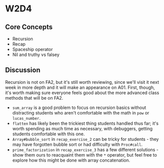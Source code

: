 # W2D4

## Core Concepts

- Recursion
- Recap
- Spaceship operator
- Nil and truthy vs falsey

## Discussion

Recursion is not on FA2, but it's still worth reviewing, since we'll visit it next week in more depth and it will make an appearance on A01. First, though, it's worth making sure everyone feels good about the more advanced class methods that will be on FA2. 

- `sum_array` is a good problem to focus on recursion basics without distracting students who aren't comfortable with the math in `pow` or `lucas_number`.
- `flatten` has likely been the trickiest thing students handled thus far; it's worth spending as much time as necessary, with debuggers, getting students comfortable with this one.
- `Array#bubble_sort` in `recap_exercise_2` can be tricky for students - they may have forgotten bubble sort or had difficulty with `Proc#call`.
- `prime_factorization` in `recap_exercise_3` has a few different solutions - show them ours to reacquaint them with the `*` operator, but feel free to explore how this might be done with array concatenation.